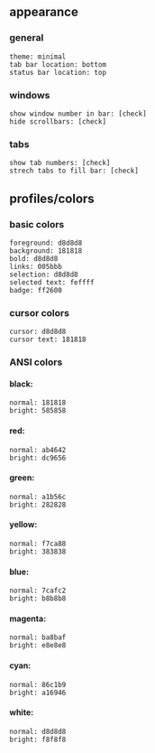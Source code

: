 ## appearance

  ### general
  
    theme: minimal
    tab bar location: bottom
    status bar location: top
  
  ### windows
  
    show window number in bar: [check]
    hide scrollbars: [check]
  
  ### tabs
  
    show tab numbers: [check]
    strech tabs to fill bar: [check]

## profiles/colors

  ### basic colors
  
    foreground: d8d8d8
    background: 181818
    bold: d8d8d8
    links: 005bbb
    selection: d8d8d8
    selected text: feffff
    badge: ff2600
  
  ### cursor colors
  
    cursor: d8d8d8
    cursor text: 181818
  
  ### ANSI colors
  
  #### black:
    normal: 181818
    bright: 585858
  #### red:
    normal: ab4642
    bright: dc9656
  #### green:
    normal: a1b56c
    bright: 282828
  #### yellow:
    normal: f7ca88
    bright: 383838
  #### blue:
    normal: 7cafc2
    bright: b8b8b8
  #### magenta:
    normal: ba8baf
    bright: e8e8e8
  #### cyan:
    normal: 86c1b9
    bright: a16946
  #### white:
    normal: d8d8d8
    bright: f8f8f8
